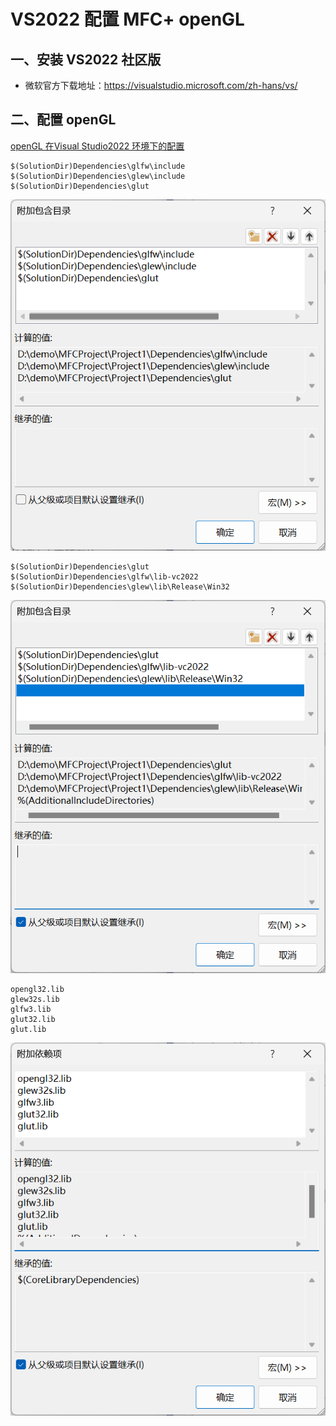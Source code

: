 # VS2022 配置 MFC+ openGL



## 一、安装 VS2022 社区版

- 微软官方下载地址：https://visualstudio.microsoft.com/zh-hans/vs/

## 二、配置 openGL

[openGL 在Visual Studio2022 环境下的配置](https://blog.csdn.net/Accelerator12138/article/details/126858648)



```
$(SolutionDir)Dependencies\glfw\include
$(SolutionDir)Dependencies\glew\include
$(SolutionDir)Dependencies\glut
```

![image-20230222190227309](./img/image-20230222190227309.png)





```
$(SolutionDir)Dependencies\glut
$(SolutionDir)Dependencies\glfw\lib-vc2022
$(SolutionDir)Dependencies\glew\lib\Release\Win32
```

![image-20230222190408358](./img/image-20230222190408358.png)



```
opengl32.lib
glew32s.lib
glfw3.lib
glut32.lib
glut.lib
```

![image-20230222191037424](./img/image-20230222191037424.png)